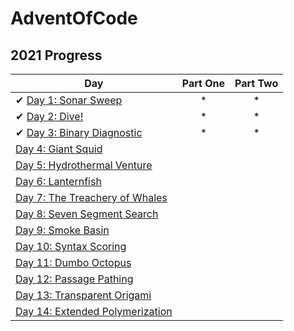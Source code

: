 # AdventOfCode

## 2021 Progress

| Day                                                                                    | Part One | Part Two |
|----------------------------------------------------------------------------------------|:--------:|:--------:|
| ✔ [Day 1: Sonar Sweep](src/com/aoc/Day01/Day01.java)                                   |   *    |   *    |
| ✔ [Day 2: Dive!](src/com/aoc/Day02/Day02.java)                                         |   *    |   *    |
| ✔ [Day 3: Binary Diagnostic](src/com/aoc/Day03/Day03.java)                                                          |   *    |   *    |
|   [Day 4: Giant Squid]()                                                                |        |        |
|   [Day 5: Hydrothermal Venture]()                                                       |        |        |
|   [Day 6: Lanternfish]()                                                                |        |        |
|   [Day 7: The Treachery of Whales]()                                                    |        |        |
|   [Day 8: Seven Segment Search]()                                                       |        |        |
|   [Day 9: Smoke Basin]()                                                                |        |        |
|   [Day 10: Syntax Scoring]()                                                            |        |        |
|   [Day 11: Dumbo Octopus]()                                                             |        |        |
|   [Day 12: Passage Pathing]()                                                           |        |        |
|   [Day 13: Transparent Origami]()                                                       |        |        |
|   [Day 14: Extended Polymerization]()                                                   |        |        |
